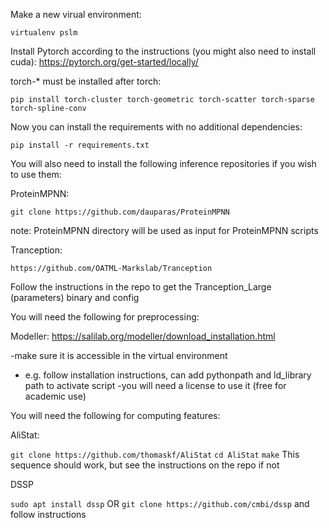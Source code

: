 Make a new virual environment:

`virtualenv pslm`

Install Pytorch according to the instructions (you might also need to install cuda): https://pytorch.org/get-started/locally/

torch-* must be installed after torch:

`pip install torch-cluster torch-geometric torch-scatter torch-sparse torch-spline-conv`

Now you can install the requirements with no additional dependencies:

`pip install -r requirements.txt`

You will also need to install the following inference repositories if you wish to use them:

ProteinMPNN:

`git clone https://github.com/dauparas/ProteinMPNN`
	
 note: ProteinMPNN directory will be used as input for ProteinMPNN scripts

Tranception:

`https://github.com/OATML-Markslab/Tranception`

Follow the instructions in the repo to get the Tranception_Large (parameters) binary and config

You will need the following for preprocessing:

Modeller: https://salilab.org/modeller/download_installation.html

-make sure it is accessible in the virtual environment
- e.g. follow installation instructions, can add pythonpath and ld_library path to activate script
-you will need a license to use it (free for academic use)

You will need the following for computing features:

AliStat:

`git clone https://github.com/thomaskf/AliStat`
`cd AliStat`
`make`
This sequence should work, but see the instructions on the repo if not

DSSP

`sudo apt install dssp`
OR
`git clone https://github.com/cmbi/dssp` 
and follow instructions
